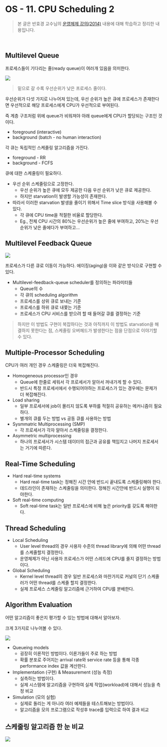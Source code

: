 # OS - 11. CPU Scheduling 2

 > 본 글은 반효경 교수님의 [운영체제 강의(2014)](http://www.kocw.net/home/search/kemView.do?kemId=1046323) 내용에 대해 학습하고 정리한 내용입니다. 

</br>

## Multilevel Queue

프로세스들이 기다리는 줄(ready queue)이 여러개 있음을 의미한다.

![](https://i.imgur.com/IRI114A.png)

> 밑으로 갈 수록 우선순위가 낮은 프로세스 줄이다. 

우선순위가 다섯 가지로 나누어져 있는데, 우선 순위가 높은 큐에 프로세스가 존재한다면 우선적으로 해당 프로세스에게 CPU가 우선적으로 부여된다. 

즉 계층 구조처럼 위에 queue가 비워져야 아래 queue에게 CPU가 할당되는 구조인 것이다.

* foreground (interactive)
* background (batch - no human interaction)

각 큐는 독립적인 스케줄링 알고리즘을 가진다.

* foreground - RR
* background - FCFS

큐에 대한 스케줄링이 필요하다.
* 우선 순위 스케줄링으로 고정한다.
    * 우선 순위가 높은 큐에 모두 제공한 다음 우선 순위가 낮은 큐로 제공한다.
    * 하지만 starvation이 발생할 가능성이 존재한다.
* 따라서 이러한 starvation 발생을 줄이기 위해서 Time slice 방식을 사용해볼 수 있다.
    * 각 큐에 CPU time을 적절한 비율로 할당한다.
    * Eg., 전체 CPU 시간의 80%는 우선순위가 높은 줄에 부여하고, 20%는  우선순위가 낮은 줄에다가 부여하고...

## Multilevel Feedback Queue

![](https://i.imgur.com/78TpPu5.png)

프로세스가 다른 큐로 이동이 가능하다. 에이징(aging)을 이와 같은 방식으로 구현할 수 있다.

* Multilevel-feedback-queue scheduler를 정의하는 파라미터들
    * Queue의 수
    * 각 큐의 scheduling algorithm
    * 프로세스를 상위 큐로 보내는 기준
    * 프로세스를 하위 큐로 내쫓는 기준
    * 프로세스가 CPU 서비스를 받으려 할 때 들어갈 큐를 결정하는 기준

> 하지만 이 방법도 구현이 복잡하다는 것과 아직까지 이 방법도 starvation을 해결하지 못한다는 점, 스케줄링 오버헤드가 발생한다는 점을 단점으로 이야기할 수 있다.

## Multiple-Processor Scheduling

CPU가 여러 개인 경우 스케줄링은 더욱 복잡해진다.

* Homogeneous processor인 경우
    * Queue에 한줄로 세워서 각 프로세서가 알아서 꺼내가게 할 수 있다.
    * 반드시 특정 프로세서에서 수행되어야하는 프로세스가 있는 경우에는 문제가 더 복잡해진다.
* Load sharing
    * 일부 프로세서에 job이 몰리지 않도록 부하를 적절히 공유하는 메커니즘이 필요하다.
    * 별개의 큐를 두는 방법 vs 공동 큐를 사용하는 방법
* Sysmmatric Multiprocessing (SMP)
    * 각 프로세서가 각자 알아서 스케줄링을 결정한다.
* Asymmetric multiprocessing
    * 하나의 프로세서가 시스템 데이터의 접근과 공유를 책임지고 나머지 프로세서는 거기에 따른다.

## Real-Time Scheduling

* Hard real-time systems
    * Hard real-time task는 정해진 시간 안에 반드시 끝내도록 스케줄링해야 한다.
    * 데드라인이 존재하는 스케줄링을 의미한다. 정해진 시간안에 반드시 실행이 되야한다.
* Soft real-time computing
    * Soft real-time task는 일반 프로세스에 비해 높은 priority를 갖도록 해야한다.

## Thread Scheduling

* Local Scheduling
    * User level thread의 경우 사용자 수준의 thread library에 의해 어떤 thread를 스케줄할지 결정한다.
    * 운영체제가 아닌 사용자 프로세스가 어떤 스레드에 CPU를 줄지 결정하는 방법이다.
* Global Scheduling
    * Kernel level thread의 경우 일반 프로세스와 마찬가지로 커널의 단기 스케줄러가 어떤 thread를 스케줄 할지 결정한다.
    * 실제 프로세스 스케줄링 알고리즘에 근거하여 CPU를 분배한다.

## Algorithm Evaluation

어떤 알고리즘이 좋은지 평가할 수 있는 방법에 대해서 알아보자.

크게 3가지로 나누어볼 수 있다.

![](https://i.imgur.com/0Zted8l.png)

* Queueing models
    * 굉장히 이론적인 방법이다. 이론가들이 주로 하는 방법
    * 확률 분포로 주어지는 arrival rate와 service rate 등을 통해 각종 performance index 값을 계산한다.
* Implementation (구현) & Measurement (성능 측정)
    * 실측하는 방법이다.
    * 실제 시스템에 알고리즘을 구현하여 실제 작업(workload)에 대해서 성능을 측정 비교
* Simulation (모의 실험)
    * 실제로 돌리는 게 아니라 여러 예제들을 테스트해보는 방법이다.
    * 알고리즘을 모의 프로그램으로 작성후 trace를 입력으로 하여 결과 비교

## 스케줄링 알고리즘 한 눈 비교

![](https://i.imgur.com/j0TUlqY.jpg)

